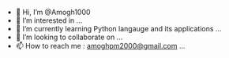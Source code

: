 - 👋 Hi, I’m @Amogh1000
- 👀 I’m interested in ...
- 🌱 I’m currently learning Python langauge and its applications ...
- 💞️ I’m looking to collaborate on ...
- 📫 How to reach me : amoghpm2000@gmail.com ...

<!---
Amogh1000/Amogh1000 is a ✨ special ✨ repository because its `README.md` (this file) appears on your GitHub profile.
You can click the Preview link to take a look at your changes.
--->
